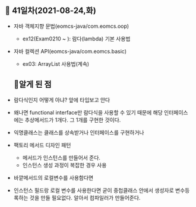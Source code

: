 ## 📌 41일차(2021-08-24,화)

- 자바 객체지향 문법(eomcs-java/com.eomcs.oop)
  - ex12(Exam0210 ~ ): 람다(lambda) 기본 사용법
- 자바 컬렉션 API(eomcs-java/com.eomcs.basic)

  - ex03: ArrayList 사용법(계속)

  ## 📌알게 된 점

- 람다식인지 어떻게 아냐? 앞에 타입보고 안다
- 왜나면 functional interface만 람다식을 사용할 수 있기 때문에 해당 인터페이스에는
  추상메서드가 1개다. 그 1개를 구현한 것이다.

- 익명클래스는 클래스를 상속받거나 인터페이스를 구현하거나

- 팩토리 메서드 디자인 패턴

  - 메서드가 인스턴스를 만들어서 준다.
  - 인스턴스 생성 과정이 복잡한 경우 사용

- 바깥메서드의 로컬변수를 사용함다면
- 인스턴스 필드랑 로컬 변수를 사용한다면 굳이 중첩클래스 안에서 생성자로 변수등록하는 것을
  만들 필요없다. 알아서 컴파일러가 만들어준다.
